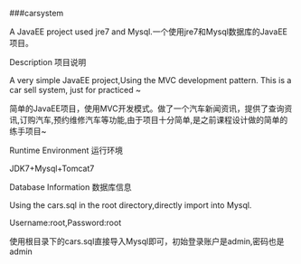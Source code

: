 ###carsystem

A JavaEE project used jre7 and Mysql.一个使用jre7和Mysql数据库的JavaEE项目。

Description 项目说明

A very simple JavaEE project,Using the MVC development pattern. This is a car sell system, just for practiced ~

简单的JavaEE项目，使用MVC开发模式。做了一个汽车新闻资讯，提供了查询资讯,订购汽车,预约维修汽车等功能,由于项目十分简单,是之前课程设计做的简单的练手项目~

Runtime Environment 运行环境

JDK7+Mysql+Tomcat7

Database Information 数据库信息

Using the cars.sql in the root directory,directly import into Mysql.

Username:root,Password:root

使用根目录下的cars.sql直接导入Mysql即可，初始登录账户是admin,密码也是admin
